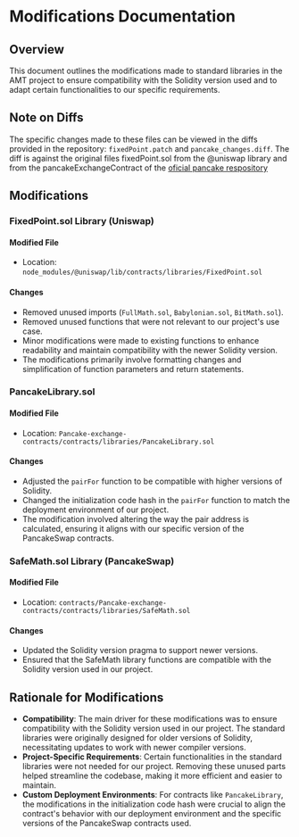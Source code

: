 # Modifications Documentation

## Overview

This document outlines the modifications made to standard libraries in the AMT project to ensure compatibility with the Solidity version used and to adapt certain functionalities to our specific requirements.

## Note on Diffs

The specific changes made to these files can be viewed in the diffs provided in the repository: `fixedPoint.patch` and `pancake_changes.diff`. The diff is against the original files fixedPoint.sol from the @uniswap library and from the pancakeExchangeContract of the [oficial pancake respository](https://github.com/pancakeswap/pancake-smart-contracts/tree/master/projects/exchange-protocol)

## Modifications

### FixedPoint.sol Library (Uniswap)

#### Modified File

- Location: `node_modules/@uniswap/lib/contracts/libraries/FixedPoint.sol`

#### Changes

- Removed unused imports (`FullMath.sol`, `Babylonian.sol`, `BitMath.sol`).
- Removed unused functions that were not relevant to our project's use case.
- Minor modifications were made to existing functions to enhance readability and maintain compatibility with the newer Solidity version.
- The modifications primarily involve formatting changes and simplification of function parameters and return statements.

### PancakeLibrary.sol

#### Modified File

- Location: `Pancake-exchange-contracts/contracts/libraries/PancakeLibrary.sol`

#### Changes

- Adjusted the `pairFor` function to be compatible with higher versions of Solidity.
- Changed the initialization code hash in the `pairFor` function to match the deployment environment of our project.
- The modification involved altering the way the pair address is calculated, ensuring it aligns with our specific version of the PancakeSwap contracts.

### SafeMath.sol Library (PancakeSwap)

#### Modified File

- Location: `contracts/Pancake-exchange-contracts/contracts/libraries/SafeMath.sol`

#### Changes

- Updated the Solidity version pragma to support newer versions.
- Ensured that the SafeMath library functions are compatible with the Solidity version used in our project.

## Rationale for Modifications

- **Compatibility**: The main driver for these modifications was to ensure compatibility with the Solidity version used in our project. The standard libraries were originally designed for older versions of Solidity, necessitating updates to work with newer compiler versions.
- **Project-Specific Requirements**: Certain functionalities in the standard libraries were not needed for our project. Removing these unused parts helped streamline the codebase, making it more efficient and easier to maintain.
- **Custom Deployment Environments**: For contracts like `PancakeLibrary`, the modifications in the initialization code hash were crucial to align the contract's behavior with our deployment environment and the specific versions of the PancakeSwap contracts used.
